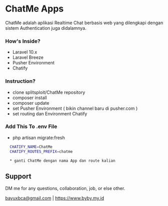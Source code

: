 # ChatMe Apps

ChatMe adalah aplikasi Realtime Chat berbasis web yang dilengkapi dengan sistem Authentication juga didalamnya.

### How's Inside?
- Laravel 10.x
- Laravel Breeze
- Pusher Environment
- Chatify

### Instruction?
- clone splitsploit/ChatMe repository
- composer install
- composer update
- set Pusher Environment ( bikin channel baru di pusher.com )
- set routing dan Environment Chatify
### Add This To .env File
- php artisan migrate:fresh

```bash
  CHATIFY_NAME=ChatMe
  CHATIFY_ROUTES_PREFIX=chatme

  * ganti ChatMe dengan nama App dan route kalian
```

## Support

DM me for any questions, collaboration, job, or else other.

bayuxbca@gmail.com | https://www.byby.my.id
